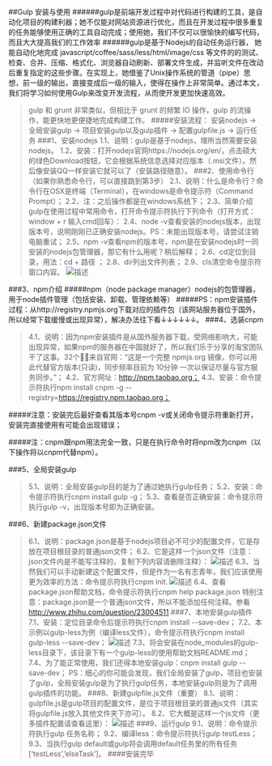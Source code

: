 ##Gulp 安装与使用
######gulp是前端开发过程中对代码进行构建的工具，是自动化项目的构建利器；她不仅能对网站资源进行优化，而且在开发过程中很多重复的任务能够使用正确的工具自动完成；使用她，我们不仅可以很愉快的编写代码，而且大大提高我们的工作效率
######gulp是基于Nodejs的自动任务运行器， 她能自动化地完成 javascript/coffee/sass/less/html/image/css 等文件的的测试、检查、合并、压缩、格式化、浏览器自动刷新、部署文件生成，并监听文件在改动后重复指定的这些步骤。在实现上，她借鉴了Unix操作系统的管道（pipe）思想，前一级的输出，直接变成后一级的输入，使得在操作上非常简单。通过本文，我们将学习如何使用Gulp来改变开发流程，从而使开发更加快速高效。
>gulp 和 grunt 非常类似，但相比于 grunt 的频繁 IO 操作，gulp 的流操作，能更快地更便捷地完成构建工作。
#####安装流程：
>安装nodejs -> 全局安装gulp -> 项目安装gulp以及gulp插件 -> 配置gulpfile.js -> 运行任务
###1、安装nodejs
>1.1、说明：gulp是基于nodejs，理所当然需要安装nodejs。
>1.2、安装：打开nodejs官网https://nodejs.org/en/，点击硕大的绿色Download按钮，它会根据系统信息选择对应版本（.msi文件）。然后像安装QQ一样安装它就可以了（安装路径随意）。
###2、使用命令行（如果你熟悉命令行，可以直接跳到第3步）
>2.1、说明：什么是命令行？命令行在OSX是终端（Terminal），在windows是命令提示符（Command Prompt）；
>2.2、注：之后操作都是在windows系统下；
>2.3、简单介绍gulp在使用过程中常用命令，打开命令提示符执行下列命令（打开方式：window + r 输入cmd回车）：
>2.4、node -v查看安装的nodejs版本，出现版本号，说明刚刚已正确安装nodejs。PS：未能出现版本号，请尝试注销电脑重试；
>2.5、npm -v查看npm的版本号，npm是在安装nodejs时一同安装的nodejs包管理器，那它有什么用呢？稍后解释；
>2.6、cd定位到目录，用法：cd + 路径 ；
>2.8、dir列出文件列表；
>2.9、cls清空命令提示符窗口内容。
![描述](http://static.ydcss.com/uploads/2015/03/gulp-01.png "图片描述")

###3、npm介绍
#####npm（node package manager）nodejs的包管理器，用于node插件管理（包括安装、卸载、管理依赖等）
#####PS：npm安装插件过程：从http://registry.npmjs.org下载对应的插件包（该网站服务器位于国外，所以经常下载缓慢或出现异常），解决办法往下看↓↓↓↓↓↓。
###4、选装cnpm
>4.1、说明：因为npm安装插件是从国外服务器下载，受网络影响大，可能出现异常，如果npm的服务器在中国就好了，所以我们乐于分享的淘宝团队干了这事。32个！来自官网：“这是一个完整 npmjs.org 镜像，你可以用此代替官方版本(只读)，同步频率目前为 10分钟 一次以保证尽量与官方服务同步。”；
>4.2、官方网址：http://npm.taobao.org；
>4.3、安装：命令提示符执行npm install cnpm -g --registry=https://registry.npm.taobao.org；

#####注意：安装完后最好查看其版本号cnpm -v或关闭命令提示符重新打开，安装完直接使用有可能会出现错误；

#####注：cnpm跟npm用法完全一致，只是在执行命令时将npm改为cnpm（以下操作将以cnpm代替npm）。

###5、全局安装gulp
>5.1、说明：全局安装gulp目的是为了通过她执行gulp任务；
>5.2、安装：命令提示符执行cnpm install gulp -g；
>5.3、查看是否正确安装：命令提示符执行gulp -v，出现版本号即为正确安装。

###6、新建package.json文件
>6.1、说明：package.json是基于nodejs项目必不可少的配置文件，它是存放在项目根目录的普通json文件；
>6.2、它是这样一个json文件（注意：json文件内是不能写注释的，复制下列内容请删除注释）：
![描述](https://clearself.github.io/fly/markdown/image/gulp2.png  "图片描述")
>6.3、当然我们可以手动新建这个配置文件，但是作为一名有志青年，我们应该使用更为效率的方法：命令提示符执行cnpm init.
![描述](http://static.ydcss.com/uploads/2015/03/gulp-3.png "图片描述")
>6.4、查看package.json帮助文档，命令提示符执行cnpm help package.json
特别注意：package.json是一个普通json文件，所以不能添加任何注释。参看 http://www.zhihu.com/question/23004511
###7、本地安装gulp插件
>7.1、安装：定位目录命令后提示符执行cnpm install --save-dev；
>7.2、本示例以gulp-less为例（编译less文件），命令提示符执行cnpm install gulp-less --save-dev；
![描述](http://static.ydcss.com/uploads/2015/02/gulp-less-2.png "图片描述")
>7.3、将会安装在node_modules的gulp-less目录下，该目录下有一个gulp-less的使用帮助文档README.md；
>7.4、为了能正常使用，我们还得本地安装gulp：cnpm install gulp --save-dev；
PS：细心的你可能会发现，我们全局安装了gulp，项目也安装了gulp，全局安装gulp是为了执行gulp任务，本地安装gulp则是为了调用gulp插件的功能。
###8、新建gulpfile.js文件（重要）
>8.1、说明：gulpfile.js是gulp项目的配置文件，是位于项目根目录的普通js文件（其实将gulpfile.js放入其他文件夹下亦可）。
>8.2、它大概是这样一个js文件（更多插件配置请查看这里）：
![描述](https://clearself.github.io/fly/markdown/image/gulp1.png "图片描述")
###9、运行gulp
>9.1、说明：命令提示符执行gulp 任务名称；
>9.2、编译less：命令提示符执行gulp testLess；
>9.3、当执行gulp default或gulp将会调用default任务里的所有任务[‘testLess’,’elseTask’]。
####安装完毕